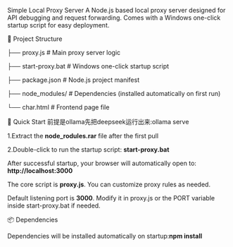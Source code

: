 Simple Local Proxy Server
A Node.js based local proxy server designed for API debugging and request forwarding. Comes with a Windows one-click startup script for easy deployment.

📁 Project Structure

├── proxy.js           # Main proxy server logic

├── start-proxy.bat    # Windows one-click startup script

├── package.json       # Node.js project manifest

├── node_modules/      # Dependencies (installed automatically on first run)

└── char.html          # Frontend page file

🚀 Quick Start
前提是ollama先把deepseek运行出来:ollama serve

1.Extract the **node_rodules.rar** file after the first pull

2.Double-click to run the startup script: **start-proxy.bat**

After successful startup, your browser will automatically open to: **http://localhost:3000**

The core script is **proxy.js**. You can customize proxy rules as needed.

Default listening port is **3000**. Modify it in proxy.js or the PORT variable inside start-proxy.bat if needed.

📦 Dependencies

Dependencies will be installed automatically on startup:**npm install**
